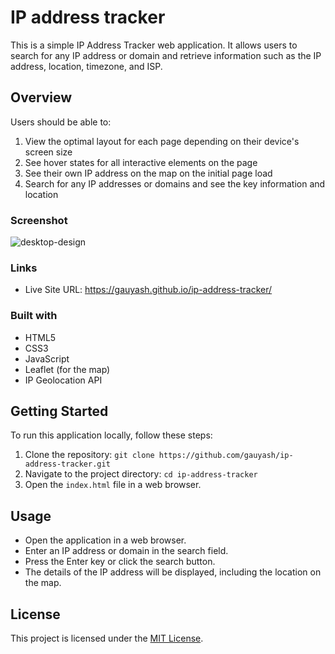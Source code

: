 # IP address tracker 

This is a simple IP Address Tracker web application. It allows users to search for any IP address or domain and retrieve information such as the IP address, location, timezone, and ISP.



## Overview

Users should be able to:

1. View the optimal layout for each page depending on their device's screen size
2. See hover states for all interactive elements on the page
3. See their own IP address on the map on the initial page load
4. Search for any IP addresses or domains and see the key information and location

### Screenshot

![desktop-design](https://github.com/gauyash/ip-address-tracker/assets/96402498/088deb63-ff56-4195-a85e-e6f03654f621)


### Links

- Live Site URL: https://gauyash.github.io/ip-address-tracker/


### Built with

- HTML5
- CSS3
- JavaScript
- Leaflet (for the map)
- IP Geolocation API 


## Getting Started

To run this application locally, follow these steps:

1. Clone the repository: `git clone https://github.com/gauyash/ip-address-tracker.git`
2. Navigate to the project directory: `cd ip-address-tracker`
3. Open the `index.html` file in a web browser.

## Usage

- Open the application in a web browser.
- Enter an IP address or domain in the search field.
- Press the Enter key or click the search button.
- The details of the IP address will be displayed, including the location on the map.

## License

This project is licensed under the [MIT License](LICENSE).
